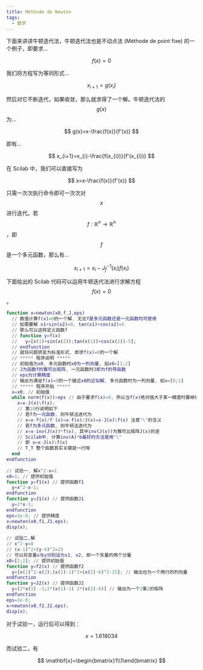 ```yaml
---
title: Méthode de Newton
tags:
  - 数学
---
```


下面来讲讲牛顿迭代法，牛顿迭代法也是不动点法 (Méthode de point fixe) 的一个例子，即要求...

$$
f(x)=0
$$

我们将方程写为等同形式...

$$
x_{i+1}=g(x_i)
$$

然后对它不断迭代，如果收敛，那么就求得了一个解。牛顿迭代法的 $$g(x)$$ 为...

$$
g(x)=x-\frac{f(x)}{f'(x)}
$$

即有...

$$
x_{i+1}=x_{i}-\frac{f(x_{i})}{f'(x_{i})}
$$

在 Scilab 中，我们可以直接写为 

$$
x=x-\frac{f(x)}{f'(x)}
$$

只需一次次执行命令即可一次次对 $$x$$ 进行迭代。若 $$f:\mathbb{R}^n\to\mathbb{R}^n$$，即 $$f$$ 是一个多元函数，那么有...

$$
x_{i+1}=x_{i}-J_f^{-1}(x_i)f(x_i)
$$

下面给出的 Scilab 代码可以运用牛顿迭代法进行求解方程 $$f(x)=0$$。

``` matlab
function x=newton(x0,f,J,eps)
  // 数值计算f(x)=0的一个解, 无论f是多元函数还是一元函数均可使用
  // 如需要解 x1+sin(x2)=0, tan(x1)+cos(x2)=5
  // 那么可以这样定义函数f
  // function y=f(x)
  //   y=[x(1)+sin(x(2));tan(x(1))+cos(x(2))-5];
  // endfunction
  // 就将问题转变为标准形式, 即求f(x)=0的一个解
  // ***** 程序说明 *****
  // 初始值为x0, 多元函数时x0为一列向量, 如x0=[1;2]
  // J为函数f的雅可比矩阵, 一元函数时J即为f的导函数
  // eps为计算精度
  // 输出为满足f(x)=0的一个接近x0的近似解, 多元函数时为一列向量, 如x=[0;1]
  // ***** 程序开始 *****
  x=x0; // 初始值
  while norm(f(x))>eps // 由于要求f(x)=0, 所以当f(x)绝对值大于某一精度时要继续迭代
    x=x-J(x)\f(x);
    // 第18行说明如下
    // 若f为一元函数, 则牛顿法迭代为
    // x=x-f(x)/f'(x)=x-f(x)/J(x)=x-J(x)\f(x) 注意"\"的含义
    // 若f为多元函数, 则牛顿法迭代为
    // x=x-inv(J(x))*f(x), 其中inv(J(x))为雅可比矩阵J(x)的逆
    // Scilab中, 计算inv(A)*b最好的方法是用"\"
    // 即 x=x-J(x)\f(x)
    // T_T 整个函数其实关键就一行呀
  end
endfunction
    
// 试验一, 解x^2-x=1
x0=1; // 提供初始值
function y=f1(x) // 提供函数f1
  y=x^2-x-1;
endfunction
function y=J1(x) // 提供函数J1
  y=2*x-1;
endfunction
eps=1e-6; // 提供精度
x=newton(x0,f1,J1,eps);
disp(x);
    
// 试验二,解
// x^2-y=0
// (x-1)^2+(y-6)^2=25
// 可以将变量x与y分别设为x1, x2, 即一个矢量的两个分量
x0=[2;2]; // 提供初始值
function y=f2(x) // 提供函数f2
  y=[x(1)^2-x(2);(x(1)-1)^2+(x(2)-6)^2-25]; // 输出也为一个两行的列向量
endfunction
function y=J2(x) // 提供函数J2
  y=[2*x(1) -1;2*(x(1)-1) 2*(x(2)-6)] // 输出为一个2乘2的矩阵
endfunction
eps=1e-6;
x=newton(x0,f2,J2,eps);
disp(x);
```

对于试验一，运行后可以得到： 

$$
x=1.618034
$$

而试验二，有 

$$
\mathbf{x}=\begin{bmatrix}1\\1\end{bmatrix}
$$
